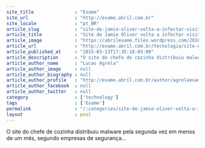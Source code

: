 ```yaml
---
site_title               : "Exame"
site_url                 : "http://exame.abril.com.br"
site_locale              : "pt_BR"
article_slug             : "site-de-jamie-oliver-volta-a-infectar-visitantes-com-malware"
article_title            : "Site de Jamie Oliver volta a infectar visitantes com malware"
article_image            : "https://abrilexame.files.wordpress.com/2016/09/size_960_16_9_jamieoliver2.jpg?quality=70&strip=all&w=960"
article_url              : "http://exame.abril.com.br/tecnologia/site-de-jamie-oliver-volta-a-infectar-visitantes-com-malware/"
article_published_at     : "2015-03-13T17:35:18-03:00"
article_description      : "O site do chefe de cozinha distribuiu malware pela segunda vez em menos de um mês, segundo empresas de segurança..."
article_author_name      : "Lucas Agrela"
article_author_image     : null
article_author_biography : null
article_author_profile   : "http://exame.abril.com.br/author/agrelaexame/"
article_author_facebook  : null
article_author_twitter   : null
category                 : ['technology']
tags                     : ['Exame']
permalink                : "/:categories/site-de-jamie-oliver-volta-a-infectar-visitantes-com-malware/"
layout                   : post
---
```


O site do chefe de cozinha distribuiu malware pela segunda vez em menos de um mês, segundo empresas de segurança...
